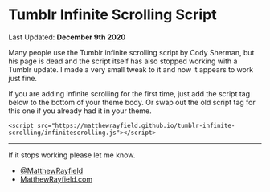 # Tumblr Infinite Scrolling Script
Last Updated: **December 9th 2020**

Many people use the Tumblr infinite scrolling script by Cody Sherman, but his page is dead and the script itself has also stopped working with a Tumblr update. I made a very small tweak to it and now it appears to work just fine.

If you are adding infinite scrolling for the first time, just add the script tag below to the bottom of your theme body. Or swap out the old script tag for this one if you already had it in your theme.

```
<script src="https://matthewrayfield.github.io/tumblr-infinite-scrolling/infinitescrolling.js"></script>
```

---

If it stops working please let me know.
- [@MatthewRayfield](http://twitter.com/matthewrayfield)
- [MatthewRayfield.com](http://matthewrayfield.com)
